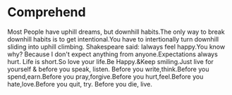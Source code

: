 # Comprehend 

Most People have uphill dreams, but downhill habits.The only way to break downhill habits is to get intentional.You have to intertionally turn downhill sliding into uphill climbing.
Shakespeare said: Ialways feel happy.You know why?
Because I don't expect anything from anyone.Expectations always hurt.
Life is short.So love your life.Be Happy.&Keep smiling.Just live for yourself & before you speak, listen.
Before you write,think.Before you spend,earn.Before you pray,forgive.Before you hurt,feel.Before you hate,love.Before you quit, try.
Before you die, live.
